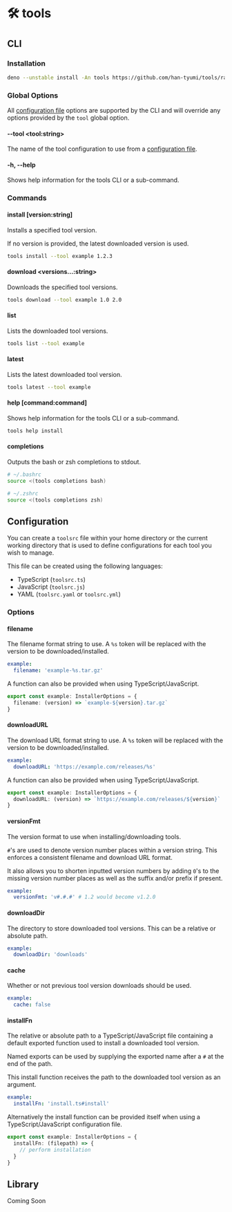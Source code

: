 # 🛠️ tools

## CLI

### Installation

```sh
deno --unstable install -An tools https://github.com/han-tyumi/tools/raw/master/mod.ts
```

### Global Options

All [configuration file](#configuration) options are supported by the CLI and will override any options provided by the `tool` global option.

#### --tool \<tool:string>

The name of the tool configuration to use from a [configuration file](#configuration).

#### -h, --help

Shows help information for the tools CLI or a sub-command.

### Commands

#### install [version:string]

Installs a specified tool version.

If no version is provided, the latest downloaded version is used.

```sh
tools install --tool example 1.2.3
```

#### download \<versions...:string>

Downloads the specified tool versions.

```sh
tools download --tool example 1.0 2.0
```

#### list

Lists the downloaded tool versions.

```sh
tools list --tool example
```

#### latest

Lists the latest downloaded tool version.

```sh
tools latest --tool example
```

#### help [command:command]

Shows help information for the tools CLI or a sub-command.

```sh
tools help install
```

#### completions

Outputs the bash or zsh completions to stdout.

```bash
# ~/.bashrc
source <(tools completions bash)
```

```zsh
# ~/.zshrc
source <(tools completions zsh)
```

## Configuration

You can create a `toolsrc` file within your home directory or the current working directory that is used to define configurations for each tool you wish to manage.

This file can be created using the following languages:

- TypeScript (`toolsrc.ts`)
- JavaScript (`toolsrc.js`)
- YAML (`toolsrc.yaml` or `toolsrc.yml`)

### Options

#### filename

The filename format string to use. A `%s` token will be replaced with the version to be downloaded/installed.

```yaml
example:
  filename: 'example-%s.tar.gz'
```

A function can also be provided when using TypeScript/JavaScript.

```typescript
export const example: InstallerOptions = {
  filename: (version) => `example-${version}.tar.gz`
}
```

#### downloadURL

The download URL format string to use. A `%s` token will be replaced with the version to be downloaded/installed.

```yaml
example:
  downloadURL: 'https://example.com/releases/%s'
```

A function can also be provided when using TypeScript/JavaScript.

```typescript
export const example: InstallerOptions = {
  downloadURL: (version) => `https://example.com/releases/${version}`
}
```

#### versionFmt

The version format to use when installing/downloading tools.

`#`'s are used to denote version number places within a version string.
This enforces a consistent filename and download URL format.

It also allows you to shorten inputted version numbers by adding `0`'s to the missing version number places as well as the suffix and/or prefix if present.

```yaml
example:
  versionFmt: 'v#.#.#' # 1.2 would become v1.2.0
```

#### downloadDir

The directory to store downloaded tool versions.
This can be a relative or absolute path.

```yaml
example:
  downloadDir: 'downloads'
```

#### cache

Whether or not previous tool version downloads should be used.

```yaml
example:
  cache: false
```

#### installFn

The relative or absolute path to a TypeScript/JavaScript file containing a default exported function used to install a downloaded tool version.

Named exports can be used by supplying the exported name after a `#` at the end of the path.

This install function receives the path to the downloaded tool version as an argument.

```yaml
example:
  installFn: 'install.ts#install'
```

Alternatively the install function can be provided itself when using a TypeScript/JavaScript configuration file.

```typescript
export const example: InstallerOptions = {
  installFn: (filepath) => {
    // perform installation
  }
}
```

## Library

Coming Soon
